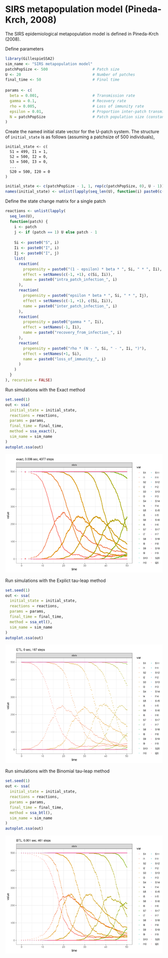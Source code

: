 SIRS metapopulation model (Pineda-Krch, 2008)
================

<!-- github markdown built using 
rmarkdown::render("vignettes/epi_chain.Rmd", output_format = "github_document")
-->

The SIRS epidemiological metapopulation model is defined in Pineda-Krch
(2008).

Define parameters

``` r
library(GillespieSSA2)
sim_name <- "SIRS metapopulation model"
patchPopSize <- 500                    # Patch size
U <- 20                                # Number of patches
final_time <- 50                       # Final time

params <- c(
  beta = 0.001,                        # Transmission rate
  gamma = 0.1,                         # Recovery rate
  rho = 0.005,                         # Loss of immunity rate
  epsilon = 0.01,                      # Proportion inter-patch transmissions
  N = patchPopSize                     # Patch population size (constant)
) 
```

Create the named initial state vector for the U-patch system. The
structure of `initial_state` is as follows (assuming a patchsize of 500
individuals),

    initial_state <- c(
      S1 = 499, I1 = 1, 
      S2 = 500, I2 = 0,
      S3 = 500, I3 = 0, 
      ... 
      S20 = 500, I20 = 0
    )

``` r
initial_state <- c(patchPopSize - 1, 1, rep(c(patchPopSize, 0), U - 1))
names(initial_state) <- unlist(lapply(seq_len(U), function(i) paste0(c("S", "I"), i)))
```

Define the state change matrix for a single patch

``` r
reactions <- unlist(lapply(
  seq_len(U),
  function(patch) {
    i <- patch
    j <- if (patch == 1) U else patch - 1
    
    Si <- paste0("S", i)
    Ii <- paste0("I", i)
    Ij <- paste0("I", j)
    list(
      reaction(
        propensity = paste0("(1 - epsilon) * beta * ", Si, " * ", Ii), 
        effect = setNames(c(-1, +1), c(Si, Ii)),
        name = paste0("intra_patch_infection_", i)
      ),
      reaction(
        propensity = paste0("epsilon * beta * ", Si, " * ", Ij),
        effect = setNames(c(-1, +1), c(Si, Ii)),
        name = paste0("inter_patch_infection_", i)
      ), 
      reaction(
        propensity = paste0("gamma * ", Ii),
        effect = setNames(-1, Ii),
        name = paste0("recovery_from_infection_", i)
      ),
      reaction(
        propensity = paste0("rho * (N - ", Si, " - ", Ii, ")"),
        effect = setNames(+1, Si),
        name = paste0("loss_of_immunity_", i)
      )
    )
  }
), recursive = FALSE)
```

Run simulations with the Exact method

``` r
set.seed(1)
out <- ssa(
  initial_state = initial_state,
  reactions = reactions,
  params = params,
  final_time = final_time,
  method = ssa_exact(),
  sim_name = sim_name
) 
autoplot.ssa(out)
```

![](epi_chain_files/figure-gfm/exact-1.png)<!-- -->

Run simulations with the Explict tau-leap method

``` r
set.seed(1)
out <- ssa(
  initial_state = initial_state,
  reactions = reactions,
  params = params,
  final_time = final_time,
  method = ssa_etl(),
  sim_name = sim_name
) 
autoplot.ssa(out)
```

![](epi_chain_files/figure-gfm/etl-1.png)<!-- -->

Run simulations with the Binomial tau-leap method

``` r
set.seed(1)
out <- ssa(
  initial_state = initial_state,
  reactions = reactions,
  params = params,
  final_time = final_time,
  method = ssa_btl(),
  sim_name = sim_name
) 
autoplot.ssa(out)
```

![](epi_chain_files/figure-gfm/btl-1.png)<!-- -->
